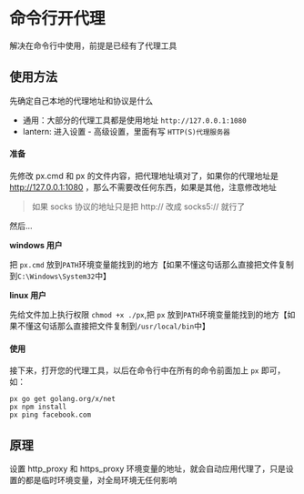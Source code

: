 # 命令行开代理

解决在命令行中使用，前提是已经有了代理工具

## 使用方法

先确定自己本地的代理地址和协议是什么

* 通用：大部分的代理工具都是使用地址 `http://127.0.0.1:1080`
* lantern: 进入设置 - 高级设置，里面有写 `HTTP(S)代理服务器`


#### 准备

先修改 px.cmd 和 px 的文件内容，把代理地址填对了，如果你的代理地址是 http://127.0.0.1:1080 ，那么不需要改任何东西，如果是其他，注意修改地址

> 如果 socks 协议的地址只是把 http:// 改成 socks5:// 就行了

然后...

**windows 用户**

把 `px.cmd` 放到`PATH`环境变量能找到的地方【如果不懂这句话那么直接把文件复制到`C:\Windows\System32`中】

**linux 用户**

先给文件加上执行权限 `chmod +x ./px`,把 `px` 放到`PATH`环境变量能找到的地方【如果不懂这句话那么直接把文件复制到`/usr/local/bin`中】

#### 使用

接下来，打开您的代理工具，以后在命令行中在所有的命令前面加上 `px` 即可，如：

```
px go get golang.org/x/net
px npm install
px ping facebook.com
```

## 原理

设置 http_proxy 和 https_proxy 环境变量的地址，就会自动应用代理了，只是设置的都是临时环境变量，对全局环境无任何影响